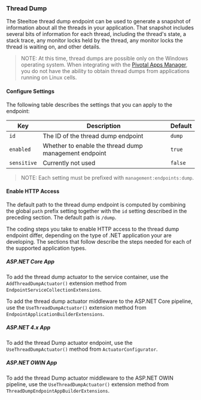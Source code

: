 ### Thread Dump

The Steeltoe thread dump endpoint can be used to generate a snapshot of information about all the threads in your application. That snapshot includes several bits of information for each thread, including the thread's state, a stack trace, any monitor locks held by the thread, any monitor locks the thread is waiting on, and other details.

>NOTE: At this time, thread dumps are possible only on the Windows operating system. When integrating with the [Pivotal Apps Manager](https://docs.pivotal.io/pivotalcf/2-0/console/index.html), you do not have the ability to obtain thread dumps from applications running on Linux cells.

#### Configure Settings

The following table describes the settings that you can apply to the endpoint:

|Key|Description|Default|
|---|---|---|
|`id`|The ID of the thread dump endpoint|`dump`|
|`enabled`|Whether to enable the thread dump management endpoint|`true`|
|`sensitive`|Currently not used|`false`|

>NOTE: Each setting must be prefixed with `management:endpoints:dump`.

#### Enable HTTP Access

The default path to the thread dump endpoint is computed by combining the global `path` prefix setting together with the `id` setting described in the preceding section. The default path is `/dump`.

The coding steps you take to enable HTTP access to the thread dump endpoint differ, depending on the type of .NET application your are developing. The sections that follow describe the steps needed for each of the supported application types.

##### ASP.NET Core App

To add the thread dump actuator to the service container, use the `AddThreadDumpActuator()` extension method from `EndpointServiceCollectionExtensions`.

To add the thread dump actuator middleware to the ASP.NET Core pipeline, use the `UseThreadDumpActuator()` extension method from `EndpointApplicationBuilderExtensions`.

##### ASP.NET 4.x App

To add the thread Dump actuator endpoint, use the `UseThreadDumpActuator()` method from `ActuatorConfigurator`.

##### ASP.NET OWIN App

To add the thread Dump actuator middleware to the ASP.NET OWIN pipeline, use the `UseThreadDumpActuator()` extension method from `ThreadDumpEndpointAppBuilderExtensions`.
